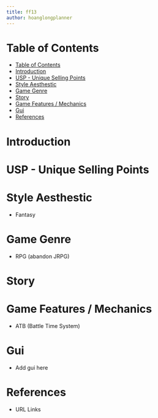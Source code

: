 ```yaml
---
title: ff13
author: hoanglongplanner
---
```


# Table of Contents
- [Table of Contents](#table-of-contents)
- [Introduction](#introduction)
- [USP - Unique Selling Points](#usp---unique-selling-points)
- [Style Aesthestic](#style-aesthestic)
- [Game Genre](#game-genre)
- [Story](#story)
- [Game Features / Mechanics](#game-features--mechanics)
- [Gui](#gui)
- [References](#references)

# Introduction

# USP - Unique Selling Points

# Style Aesthestic
- Fantasy

# Game Genre
- RPG (abandon JRPG)

# Story

# Game Features / Mechanics
- ATB (Battle Time System)

# Gui
- Add gui here

# References
- URL Links
